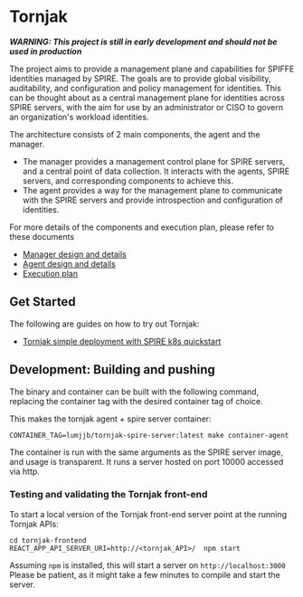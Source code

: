 # Tornjak

_**WARNING: This project is still in early development and should not be used in production**_


The project aims to provide a management plane and capabilities for SPIFFE identities managed by SPIRE.
The goals are to provide global visibility, auditability, and configuration and policy management for identities.
This can be thought about as a central management plane for identities across SPIRE servers, with the aim for use by an administrator or CISO to govern an organization's workload identities.

The architecture consists of 2 main components, the agent and the manager.
- The manager provides a management control plane for SPIRE servers, and a central point of data collection. It interacts with the agents, SPIRE servers, and corresponding components to achieve this.
- The agent provides a way for the management plane to communicate with the SPIRE servers and provide introspection and configuration of identities.

For more details of the components and execution plan, please refer to these documents
- [Manager design and details](docs/tornjak-manager.md)
- [Agent design and details](docs/tornjak-agent.md)
- [Execution plan](docs/plan.md)

## Get Started

The following are guides on how to try out Tornjak:
- [Tornjak simple deployment with SPIRE k8s quickstart](docs/spire-quickstart.md)

## Development: Building and pushing

The binary and container can be built with the following command, replacing the container tag with the desired container tag of choice. 


This makes the tornjak agent + spire server container:

```
CONTAINER_TAG=lumjjb/tornjak-spire-server:latest make container-agent
```

The container is run with the same arguments as the SPIRE server image, and usage is transparent. It runs a server hosted on port 10000 accessed via http.

### Testing and validating the Tornjak front-end
To start a local version of the Tornjak front-end server 
point at the running Tornjak APIs:

```console
cd tornjak-frontend
REACT_APP_API_SERVER_URI=http://<tornjak_API>/  npm start
```

Assuming `npm` is installed, this will start a server on `http://localhost:3000`
Please be patient, as it might take a few minutes to compile and start the server.
